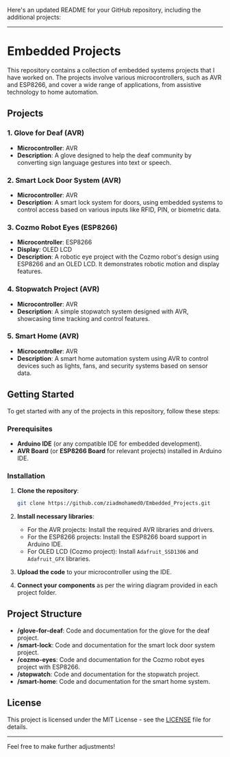 Here's an updated README for your GitHub repository, including the additional projects:

---

# Embedded Projects

This repository contains a collection of embedded systems projects that I have worked on. The projects involve various microcontrollers, such as AVR and ESP8266, and cover a wide range of applications, from assistive technology to home automation.

## Projects

### 1. **Glove for Deaf (AVR)**
- **Microcontroller**: AVR
- **Description**: A glove designed to help the deaf community by converting sign language gestures into text or speech.

### 2. **Smart Lock Door System (AVR)**
- **Microcontroller**: AVR
- **Description**: A smart lock system for doors, using embedded systems to control access based on various inputs like RFID, PIN, or biometric data.

### 3. **Cozmo Robot Eyes (ESP8266)**
- **Microcontroller**: ESP8266
- **Display**: OLED LCD
- **Description**: A robotic eye project with the Cozmo robot's design using ESP8266 and an OLED LCD. It demonstrates robotic motion and display features.

### 4. **Stopwatch Project (AVR)**
- **Microcontroller**: AVR
- **Description**: A simple stopwatch system designed with AVR, showcasing time tracking and control features.

### 5. **Smart Home (AVR)**
- **Microcontroller**: AVR
- **Description**: A smart home automation system using AVR to control devices such as lights, fans, and security systems based on sensor data.

## Getting Started

To get started with any of the projects in this repository, follow these steps:

### Prerequisites

- **Arduino IDE** (or any compatible IDE for embedded development).
- **AVR Board** (or **ESP8266 Board** for relevant projects) installed in Arduino IDE.

### Installation

1. **Clone the repository**:
   ```bash
   git clone https://github.com/ziadmohamed0/Embedded_Projects.git
   ```

2. **Install necessary libraries**:
   - For the AVR projects: Install the required AVR libraries and drivers.
   - For the ESP8266 projects: Install the ESP8266 board support in Arduino IDE.
   - For OLED LCD (Cozmo project): Install `Adafruit_SSD1306` and `Adafruit_GFX` libraries.

3. **Upload the code** to your microcontroller using the IDE.

4. **Connect your components** as per the wiring diagram provided in each project folder.

## Project Structure

- **/glove-for-deaf**: Code and documentation for the glove for the deaf project.
- **/smart-lock**: Code and documentation for the smart lock door system project.
- **/cozmo-eyes**: Code and documentation for the Cozmo robot eyes project with ESP8266.
- **/stopwatch**: Code and documentation for the stopwatch project.
- **/smart-home**: Code and documentation for the smart home system.

## License

This project is licensed under the MIT License - see the [LICENSE](LICENSE) file for details.

---

Feel free to make further adjustments!

